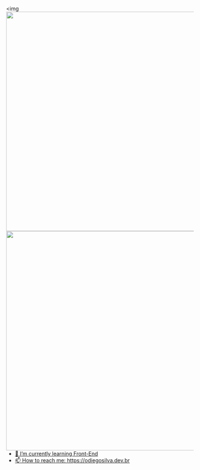 

  <img 
  <a href="https://github.com/odiegosilva1">
  <img align="rigth" height="590" src="https://github-readme-stats.vercel.app/api?username=odiegosilva1&show_icons=true&theme=dark&include_all_commits=true&count_private=true"/>
  <img align="left" height="590" src="https://github-readme-stats.vercel.app/api/top-langs/?username=odiegosilva1&layout=compact&langs_count=7&theme=dark"/>

  
  - 🌱 I’m currently learning Front-End
- 📫 How to reach me: https://odiegosilva.dev.br

  




